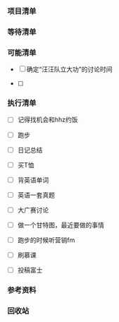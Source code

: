 ### 项目清单


### 等待清单



### 可能清单

- [ ] 确定“汪汪队立大功”的讨论时间

- [ ] 

### 执行清单

- [ ] 记得找机会和hhz约饭

- [ ] 跑步
- [ ] 日记总结
- [ ] 买T恤
- [ ] 背英语单词
- [ ] 英语一套真题
- [ ] 大广赛讨论
- [ ] 做一个甘特图，最近要做的事情
- [ ] 跑步的时候听营销fm
- [ ] 刷慕课
- [ ] 投稿富士



### 参考资料

### 回收站

